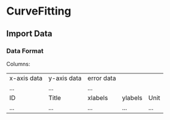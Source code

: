 # CurveFitting

## Import Data

### Data Format

Columns:
<table>
  <tr>
    <td>x-axis data</td>
    <td>y-axis data</td>
    <td>error data</td>
    <td></td>
    <td></td>
  </tr>
  <tr>
    <td>...</td>
    <td>...</td>
    <td>...</td>
    <td></td>
    <td></td>
  </tr>
  <tr>
    <td>ID</td>
    <td>Title</td>
    <td>xlabels</td>
    <td>ylabels</td>
    <td>Unit</td>
  </tr>
  <tr>
    <td>...</td>
    <td>...</td>
    <td>...</td>
    <td>...</td>
    <td>...</td>
  </tr>
</table>
